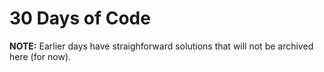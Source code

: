 # 30 Days of Code

**NOTE:** Earlier days have straighforward solutions that will not be archived here (for now).
